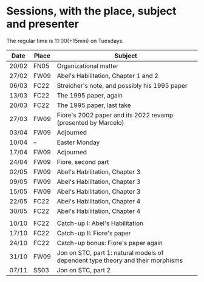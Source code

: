 # Sessions, with the place, subject and presenter

The regular time is 11:00(+15min) on Tuesdays.

Date | Place | Subject
--------|-------|-------
20/02 | FN05 | Organizational matter
27/02 | FW09 | Abel's Habilitation, Chapter 1 and 2
06/03 | FC22 | Streicher's note, and possibly his 1995 paper
13/03 | FC22 | The 1995 paper, again
20/03 | FC22 | The 1995 paper, last take 
27/03 | FW09 | Fiore's 2002 paper and its 2022 revamp (presented by Marcelo)
03/04 | FW09 | Adjourned
10/04 | – | Easter Monday
17/04 | FW09 | Adjourned
24/04 | FW09 | Fiore, second part
02/05 | FW09 | Abel's Habilitation, Chapter 3
09/05 | FW09 | Abel's Habilitation, Chapter 3
15/05 | FW09 | Abel's Habilitation, Chapter 3
22/05 | FC22 | Abel's Habilitation, Chapter 4
30/05 | FC22 | Abel's Habilitation, Chapter 4
 |      |                       
10/10 | FC22 | Catch-up I: Abel's Habilitation
17/10 | FC22 | Catch-up II: Fiore's paper
24/10 | FC22 | Catch-up bonus: Fiore's paper again
31/10 | FW09 | Jon on STC, part 1: natural models of dependent type theory and their morphisms
07/11 | SS03 | Jon on STC, part 2